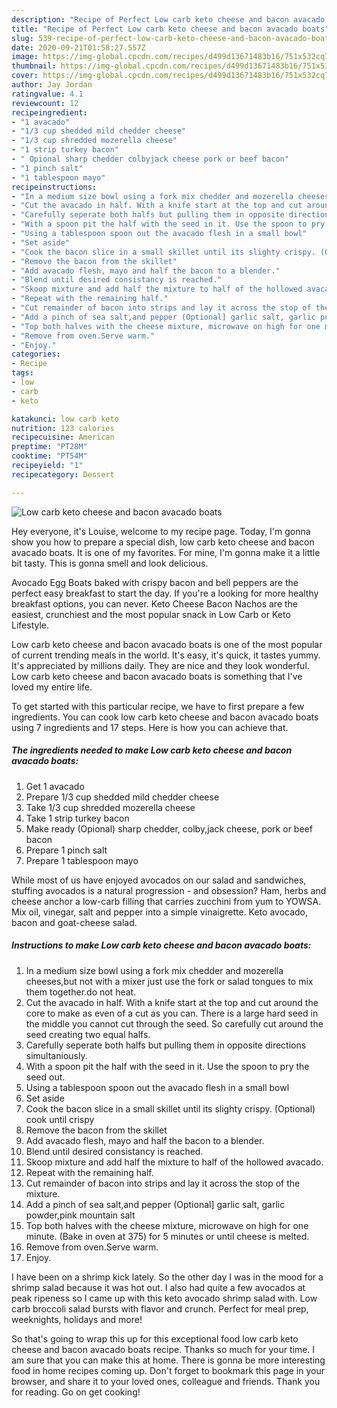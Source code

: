 ```yaml
---
description: "Recipe of Perfect Low carb keto cheese and bacon avacado boats"
title: "Recipe of Perfect Low carb keto cheese and bacon avacado boats"
slug: 539-recipe-of-perfect-low-carb-keto-cheese-and-bacon-avacado-boats
date: 2020-09-21T01:58:27.557Z
image: https://img-global.cpcdn.com/recipes/d499d13671483b16/751x532cq70/low-carb-keto-cheese-and-bacon-avacado-boats-recipe-main-photo.jpg
thumbnail: https://img-global.cpcdn.com/recipes/d499d13671483b16/751x532cq70/low-carb-keto-cheese-and-bacon-avacado-boats-recipe-main-photo.jpg
cover: https://img-global.cpcdn.com/recipes/d499d13671483b16/751x532cq70/low-carb-keto-cheese-and-bacon-avacado-boats-recipe-main-photo.jpg
author: Jay Jordan
ratingvalue: 4.1
reviewcount: 12
recipeingredient:
- "1 avacado"
- "1/3 cup shedded mild chedder cheese"
- "1/3 cup shredded mozerella cheese"
- "1 strip turkey bacon"
- " Opional sharp chedder colbyjack cheese pork or beef bacon"
- "1 pinch salt"
- "1 tablespoon mayo"
recipeinstructions:
- "In a medium size bowl using a fork mix chedder and mozerella cheeses,but not with a mixer just use the fork or salad tongues to mix them together.do not heat."
- "Cut the avacado in half. With a knife start at the top and cut around the core to make as even of a cut as you can. There is a large hard seed in the middle you cannot cut through the seed. So carefully cut around the seed creating two equal halfs."
- "Carefully seperate both halfs but pulling them in opposite directions simultaniously."
- "With a spoon pit the half with the seed in it. Use the spoon to pry the seed out."
- "Using a tablespoon spoon out the avacado flesh in a small bowl"
- "Set aside"
- "Cook the bacon slice in a small skillet until its slighty crispy. (Optional) cook until crispy"
- "Remove the bacon from the skillet"
- "Add avacado flesh, mayo and half the bacon to a blender."
- "Blend until desired consistancy is reached."
- "Skoop mixture and add half the mixture to half of the hollowed avacado."
- "Repeat with the remaining half."
- "Cut remainder of bacon into strips and lay it across the stop of the mixture."
- "Add a pinch of sea salt,and pepper (Optional] garlic salt, garlic powder,pink mountain salt"
- "Top both halves with the cheese mixture, microwave on high for one minute. (Bake in oven at 375) for 5 minutes or until cheese is melted."
- "Remove from oven.Serve warm."
- "Enjoy."
categories:
- Recipe
tags:
- low
- carb
- keto

katakunci: low carb keto 
nutrition: 123 calories
recipecuisine: American
preptime: "PT28M"
cooktime: "PT54M"
recipeyield: "1"
recipecategory: Dessert

---
```



![Low carb keto cheese and bacon avacado boats](https://img-global.cpcdn.com/recipes/d499d13671483b16/751x532cq70/low-carb-keto-cheese-and-bacon-avacado-boats-recipe-main-photo.jpg)

Hey everyone, it's Louise, welcome to my recipe page. Today, I'm gonna show you how to prepare a special dish, low carb keto cheese and bacon avacado boats. It is one of my favorites. For mine, I'm gonna make it a little bit tasty. This is gonna smell and look delicious.

Avocado Egg Boats baked with crispy bacon and bell peppers are the perfect easy breakfast to start the day. If you&#39;re a looking for more healthy breakfast options, you can never. Keto Cheese Bacon Nachos are the easiest, crunchiest and the most popular snack in Low Carb or Keto Lifestyle.

Low carb keto cheese and bacon avacado boats is one of the most popular of current trending meals in the world. It's easy, it's quick, it tastes yummy. It's appreciated by millions daily. They are nice and they look wonderful. Low carb keto cheese and bacon avacado boats is something that I've loved my entire life.


To get started with this particular recipe, we have to first prepare a few ingredients. You can cook low carb keto cheese and bacon avacado boats using 7 ingredients and 17 steps. Here is how you can achieve that.

<!--inarticleads1-->

##### The ingredients needed to make Low carb keto cheese and bacon avacado boats:

1. Get 1 avacado
1. Prepare 1/3 cup shedded mild chedder cheese
1. Take 1/3 cup shredded mozerella cheese
1. Take 1 strip turkey bacon
1. Make ready  (Opional) sharp chedder, colby,jack cheese, pork or beef bacon
1. Prepare 1 pinch salt
1. Prepare 1 tablespoon mayo


While most of us have enjoyed avocados on our salad and sandwiches, stuffing avocados is a natural progression - and obsession? Ham, herbs and cheese anchor a low-carb filling that carries zucchini from yum to YOWSA. Mix oil, vinegar, salt and pepper into a simple vinaigrette. Keto avocado, bacon and goat-cheese salad. 

<!--inarticleads2-->

##### Instructions to make Low carb keto cheese and bacon avacado boats:

1. In a medium size bowl using a fork mix chedder and mozerella cheeses,but not with a mixer just use the fork or salad tongues to mix them together.do not heat.
1. Cut the avacado in half. With a knife start at the top and cut around the core to make as even of a cut as you can. There is a large hard seed in the middle you cannot cut through the seed. So carefully cut around the seed creating two equal halfs.
1. Carefully seperate both halfs but pulling them in opposite directions simultaniously.
1. With a spoon pit the half with the seed in it. Use the spoon to pry the seed out.
1. Using a tablespoon spoon out the avacado flesh in a small bowl
1. Set aside
1. Cook the bacon slice in a small skillet until its slighty crispy. (Optional) cook until crispy
1. Remove the bacon from the skillet
1. Add avacado flesh, mayo and half the bacon to a blender.
1. Blend until desired consistancy is reached.
1. Skoop mixture and add half the mixture to half of the hollowed avacado.
1. Repeat with the remaining half.
1. Cut remainder of bacon into strips and lay it across the stop of the mixture.
1. Add a pinch of sea salt,and pepper (Optional] garlic salt, garlic powder,pink mountain salt
1. Top both halves with the cheese mixture, microwave on high for one minute. (Bake in oven at 375) for 5 minutes or until cheese is melted.
1. Remove from oven.Serve warm.
1. Enjoy.


I have been on a shrimp kick lately. So the other day I was in the mood for a shrimp salad because it was hot out. I also had quite a few avocados at peak ripeness so I came up with this keto avocado shrimp salad with. Low carb broccoli salad bursts with flavor and crunch. Perfect for meal prep, weeknights, holidays and more! 

So that's going to wrap this up for this exceptional food low carb keto cheese and bacon avacado boats recipe. Thanks so much for your time. I am sure that you can make this at home. There is gonna be more interesting food in home recipes coming up. Don't forget to bookmark this page in your browser, and share it to your loved ones, colleague and friends. Thank you for reading. Go on get cooking!
